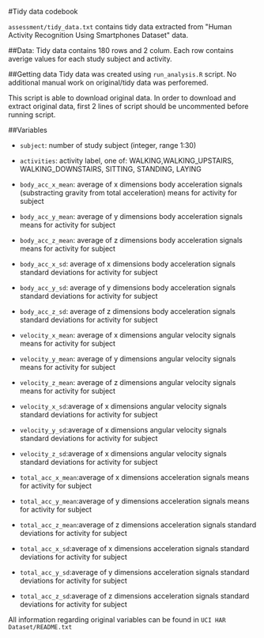 #Tidy data codebook

`assessment/tidy_data.txt` contains tidy data extracted from "Human Activity Recognition Using Smartphones Dataset" data.


##Data:
Tidy data contains 180 rows and 2 colum. Each row contains averige values for each study subject and activity.


##Getting data
Tidy data was created using `run_analysis.R` script. No additional manual work on original/tidy data was perforemed.

This script is able to download original data. In order to download and extract original data, first 2 lines of script should be uncommented before running script.


##Variables 

- `subject`: number of study subject (integer, range 1:30)
- `activities`: activity label, one of: WALKING,WALKING_UPSTAIRS, WALKING_DOWNSTAIRS, SITTING, STANDING, LAYING

- `body_acc_x_mean`: average of x dimensions body acceleration signals (substracting gravity from total acceleration) means for activity for subject
- `body_acc_y_mean`: average of y dimensions body acceleration signals means for activity for subject
- `body_acc_z_mean`: average of z dimensions body acceleration signals means for activity for subject
- `body_acc_x_sd`: average of x dimensions body acceleration signals standard deviations for activity for subject
- `body_acc_y_sd`: average of y dimensions body acceleration signals standard deviations for activity for subject
- `body_acc_z_sd`: average of z dimensions body acceleration signals standard deviations for activity for subject

- `velocity_x_mean`: average of x dimensions angular velocity signals means for activity for subject
- `velocity_y_mean`: average of y dimensions angular velocity signals means for activity for subject
- `velocity_z_mean`: average of z dimensions angular velocity signals means for activity for subject
- `velocity_x_sd`:average of x dimensions angular velocity signals standard deviations for activity for subject
- `velocity_y_sd`:average of x dimensions angular velocity signals standard deviations for activity for subject
- `velocity_z_sd`:average of x dimensions angular velocity signals standard deviations for activity for subject

- `total_acc_x_mean`:average of x dimensions acceleration signals means for activity for subject
- `total_acc_y_mean`:average of y dimensions acceleration signals means for activity for subject
- `total_acc_z_mean`:average of z dimensions acceleration signals standard deviations for activity for subject
- `total_acc_x_sd`:average of x dimensions acceleration signals standard deviations for activity for subject
- `total_acc_y_sd`:average of y dimensions acceleration signals standard deviations for activity for subject
- `total_acc_z_sd`:average of z dimensions acceleration signals standard deviations for activity for subject


All information regarding original variables can be found in `UCI HAR Dataset/README.txt`
